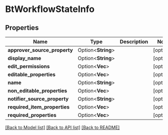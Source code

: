 # BtWorkflowStateInfo

## Properties

Name | Type | Description | Notes
------------ | ------------- | ------------- | -------------
**approver_source_property** | Option<**String**> |  | [optional]
**display_name** | Option<**String**> |  | [optional]
**edit_permissions** | Option<**Vec<String>**> |  | [optional]
**editable_properties** | Option<**Vec<String>**> |  | [optional]
**name** | Option<**String**> |  | [optional]
**non_editable_properties** | Option<**Vec<String>**> |  | [optional]
**notifier_source_property** | Option<**String**> |  | [optional]
**required_item_properties** | Option<**Vec<String>**> |  | [optional]
**required_properties** | Option<**Vec<String>**> |  | [optional]

[[Back to Model list]](../README.md#documentation-for-models) [[Back to API list]](../README.md#documentation-for-api-endpoints) [[Back to README]](../README.md)


